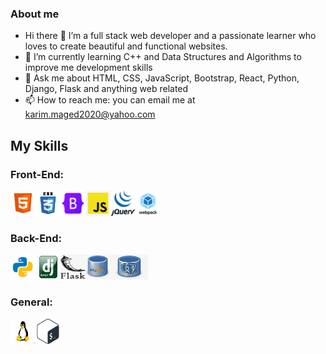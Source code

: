 ### About me

- Hi there 👋 I’m a full stack web developer and a passionate learner who loves to create beautiful and functional websites.
- 🌱 I’m currently learning C++ and Data Structures and Algorithms to improve me development skills
- 💬 Ask me about HTML, CSS, JavaScript, Bootstrap, React, Python, Django, Flask and anything web related
- 📫 How to reach me: you can email me at karim.maged2020@yahoo.com

## My Skills

### Front-End:

<img src="./Icons/HTML5.jpeg" width="40" height="40"><img src="./Icons/CSS3.png" width="40" height="40"><img src="./Icons/bootstrap.png" width="40" height="40"><img src="./Icons/JS.jpeg" width="40" height="40"><img src="./Icons/jquery.gif" width="40" height="40"><img src="./Icons/webpack.png" width="40" height="40">

### Back-End:

<img src="./Icons/python.png" width="40" height="40"><img src="./Icons/django.jpeg" width="40" height="40"><img src="./Icons/flask.png" width="40" height="40"><img src="./Icons/mysql.png" width="40" height="40"><img src="./Icons/postgresql.jpg" width="60" height="40">

### General:

<img src="./Icons/linux.jpeg" width="40" height="40"><img src="./Icons/bash.jpeg" width="40" height="40">
